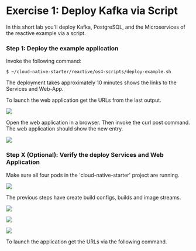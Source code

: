# Exercise 1: Deploy Kafka via Script

In this short lab you'll deploy Kafka, PostgreSQL, and the Microservices of the reactive example via a script.

### Step 1: Deploy the example application

Invoke the following command:

```
$ ~/cloud-native-starter/reactive/os4-scripts/deploy-example.sh 
```

The deployment takes approximately 10 minutes shows the links to the Services and Web-App.

To launch the web application get the URLs from the last output.

![](../../images/verify-app5.png)

Open the web application in a browser. Then invoke the curl post command. The web application should show the new entry.

![](../../images/verify-app6.png)



### Step X (Optional): Verify the deploy Services and Web Application

Make sure all four pods in the 'cloud-native-starter' project are running.

![](../../images/verify-app1.png)

The previous steps have create build configs, builds and image streams.

![](../../images/verify-app2.png)

![](../../images/verify-app3.png)

![](../../images/verify-app4.png)

To launch the application get the URLs via the following command.


